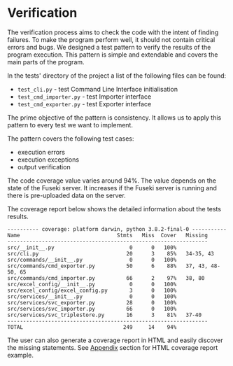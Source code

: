 # Verification

The verification process aims to check the code with the intent of finding failures. To make the program perform well, it should not contain critical errors and bugs. We designed a test pattern to verify the results of the program execution. This pattern is simple and extendable and covers the main parts of the program.

In the tests' directory of the project a list of the following files can be found:

* `test_cli.py` - test Command Line Interface initialisation
* `test_cmd_importer.py` - test Importer interface
* `test_cmd_exporter.py` - test Exporter interface

The prime objective of the pattern is consistency. It allows us to apply this pattern to every test we want to implement.

The pattern covers the following test cases:

* execution errors
* execution exceptions
* output verification

The code coverage value varies around 94%. The value depends on the state of the Fuseki server. It increases if the Fuseki server is running and there is pre-uploaded data on the server.

The coverage report below shows the detailed information about the tests results.

```{.shell caption="Coverage report"}
---------- coverage: platform darwin, python 3.8.2-final-0 -----------
Name                               Stmts   Miss  Cover   Missing
----------------------------------------------------------------
src/__init__.py                        0      0   100%
src/cli.py                            20      3    85%   34-35, 43
src/commands/__init__.py               0      0   100%
src/commands/cmd_exporter.py          50      6    88%   37, 43, 48-50, 65
src/commands/cmd_importer.py          66      2    97%   38, 80
src/excel_config/__init__.py           0      0   100%
src/excel_config/excel_config.py       3      0   100%
src/services/__init__.py               0      0   100%
src/services/svc_exporter.py          28      0   100%
src/services/svc_importer.py          66      0   100%
src/services/svc_triplestore.py       16      3    81%   37-40
----------------------------------------------------------------
TOTAL                                249     14    94%
```

The user can also generate a coverage report in HTML and easily discover the missing statements. See [Appendix](#appendix) section for HTML coverage report example.